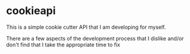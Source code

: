 # cookieapi

This is a simple cookie cutter API that I am developing for myself.

There are a few aspects of the development process that I dislike and/or don't find that I take the appropriate time to fix 
